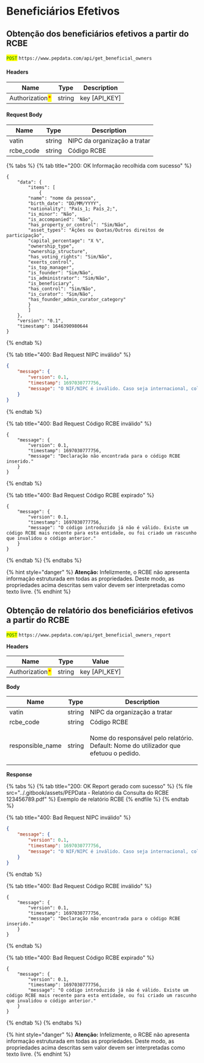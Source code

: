 # Beneficiários Efetivos

## Obtenção dos beneficiários efetivos a partir do RCBE

<mark style="color:green;">`POST`</mark> `https://www.pepdata.com/api/get_beneficial_owners`

#### Headers

| Name                                            | Type   | Description     |
| ----------------------------------------------- | ------ | --------------- |
| Authorization<mark style="color:red;">\*</mark> | string | key \[API\_KEY] |

#### Request Body

| Name       | Type   | Description                  |
| ---------- | ------ | ---------------------------- |
| vatin      | string | NIPC da organização a tratar |
| rcbe\_code | string | Código RCBE                  |

{% tabs %}
{% tab title="200: OK Informação recolhida com sucesso" %}
```
{
    "data": {
        "items": [
            {
		"name": "nome da pessoa",
		"birth_date": "DD/MM/YYYY",
		"nationality": "País_1; País_2;",
		"is_minor": "Não",
		"is_accompanied": "Não",
		"has_property_or_control": "Sim/Não",
		"asset_types": "Ações ou Quotas/Outros direitos de participação",
		"capital_percentage": "X %",
		"ownership_type",
		"ownership_structure",
		"has_voting_rights": "Sim/Não",
		"exerts_control",
		"is_top_manager",
		"is_founder": "Sim/Não",
		"is_administrator": "Sim/Não",
		"is_beneficiary",
		"has_control": "Sim/Não",
		"is_curator": "Sim/Não",
		"has_founder_admin_curator_category"
	    }
        ]
    },
    "version": "0.1",
    "timestamp": 1646390980644
}
```
{% endtab %}

{% tab title="400: Bad Request NIPC inválido" %}


```json
{
    "message": {
        "version": 0.1,
        "timestamp": 1697030777756,
        "message": "O NIF/NIPC é inválido. Caso seja internacional, coloque o código do país no início. Ex.: FR12345678901 para um NIF francês."
    }
}
```
{% endtab %}

{% tab title="400: Bad Request Código RCBE inválido" %}
```
{
    "message": {
        "version": 0.1,
        "timestamp": 1697030777756,
        "message": "Declaração não encontrada para o código RCBE inserido."
    }
}
```
{% endtab %}

{% tab title="400: Bad Request Código RCBE expirado" %}
```
{
    "message": {
        "version": 0.1,
        "timestamp": 1697030777756,
        "message": "O código introduzido já não é válido. Existe um código RCBE mais recente para esta entidade, ou foi criado um rascunho que invalidou o código anterior."
    }
}
```
{% endtab %}
{% endtabs %}

{% hint style="danger" %}
**Atenção:** Infelizmente, o RCBE não apresenta informação estruturada em todas as propriedades. Deste modo, as propriedades acima descritas sem valor devem ser interpretadas como texto livre.
{% endhint %}



## Obtenção de relatório dos beneficiários efetivos a partir do RCBE

<mark style="color:green;">`POST`</mark> `https://www.pepdata.com/api/get_beneficial_owners_report`

**Headers**

| Name                                            | Type   | Value           |
| ----------------------------------------------- | ------ | --------------- |
| Authorization<mark style="color:red;">\*</mark> | string | key \[API\_KEY] |

**Body**

| Name              | Type   | Description                                                                                     |
| ----------------- | ------ | ----------------------------------------------------------------------------------------------- |
| vatin             | string | NIPC da organização a tratar                                                                    |
| rcbe\_code        | string | Código RCBE                                                                                     |
| responsible\_name | string | <p>Nome do responsável pelo relatório.<br>Default: Nome do utilizador que efetuou o pedido.</p> |

**Response**

{% tabs %}
{% tab title="200: OK Report gerado com sucesso" %}
{% file src="../.gitbook/assets/PEPData - Relatório da Consulta do RCBE 123456789.pdf" %}
Exemplo de relatório RCBE
{% endfile %}
{% endtab %}

{% tab title="400: Bad Request NIPC inválido" %}
```json
{
    "message": {
        "version": 0.1,
        "timestamp": 1697030777756,
        "message": "O NIF/NIPC é inválido. Caso seja internacional, coloque o código do país no início. Ex.: FR12345678901 para um NIF francês."
    }
}
```
{% endtab %}

{% tab title="400: Bad Request Código RCBE inválido" %}
```
{
    "message": {
        "version": 0.1,
        "timestamp": 1697030777756,
        "message": "Declaração não encontrada para o código RCBE inserido."
    }
}
```
{% endtab %}

{% tab title="400: Bad Request Código RCBE expirado" %}
```
{
    "message": {
        "version": 0.1,
        "timestamp": 1697030777756,
        "message": "O código introduzido já não é válido. Existe um código RCBE mais recente para esta entidade, ou foi criado um rascunho que invalidou o código anterior."
    }
}
```
{% endtab %}
{% endtabs %}

{% hint style="danger" %}
**Atenção:** Infelizmente, o RCBE não apresenta informação estruturada em todas as propriedades. Deste modo, as propriedades acima descritas sem valor devem ser interpretadas como texto livre.
{% endhint %}
